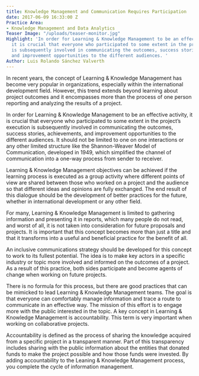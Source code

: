 ```yaml
---
title: Knowledge Management and Communication Requires Participation
date: 2017-06-09 16:33:00 Z
Practice Area:
- Knowledge Management and Data Analytics
Teaser Image: "/uploads/teaser-monitor.jpg"
Highlight: 'In order for Learning & Knowledge Management to be an effective activity,
  it is crucial that everyone who participated to some extent in the project’s execution
  is subsequently involved in communicating the outcomes, success stories, achievements,
  and improvement opportunities to the different audiences. '
Author: Luis Rolando Sánchez Valverth
---
```


In recent years, the concept of Learning & Knowledge Management has become very popular in organizations, especially within the international development field. However, this trend extends beyond learning about project outcomes and it encompasses more than the process of one person reporting and analyzing the results of a project. 

In order for Learning & Knowledge Management to be an effective activity, it is crucial that everyone who participated to some extent in the project’s execution is subsequently involved in communicating the outcomes, success stories, achievements, and improvement opportunities to the different audiences. It should not be limited to one on one interactions or any other limited structure like the Shannon-Weaver Model of Communication, developed in 1949, which simplified the channel of communication into a one-way process from sender to receiver. 

Learning & Knowledge Management objectives can be achieved if the learning process is executed as a group activity where different points of view are shared between those who worked on a project and the audience so that different ideas and opinions are fully exchanged. The end result of this dialogue should be the development of better practices for the future, whether in international development or any other field. 

For many, Learning & Knowledge Management is limited to gathering information and presenting it in reports, which many people do not read, and worst of all, it is not taken into consideration for future proposals and projects. It is important that this concept becomes more than just a title and that it transforms into a useful and beneficial practice for the benefit of all. 

An inclusive communications strategy should be developed for this concept to work to its fullest potential. The idea is to make key actors in a specific industry or topic more involved and informed on the outcomes of a project. As a result of this practice, both sides participate and become agents of change when working on future projects.

There is no formula for this process, but there are good practices that can be mimicked to lead Learning & Knowledge Management teams. The goal is that everyone can comfortably manage information and trace a route to communicate in an effective way. The mission of this effort is to engage more with the public interested in the topic. 
A key concept in Learning & Knowledge Management is accountability. This term is very important when working on collaborative projects. 

Accountability is defined as the process of sharing the knowledge acquired from a specific project in a transparent manner. Part of this transparency includes sharing with the public information about the entities that donated funds to make the project possible and how those funds were invested. By adding accountability to the Leaning & Knowledge Management process, you complete the cycle of information management.

